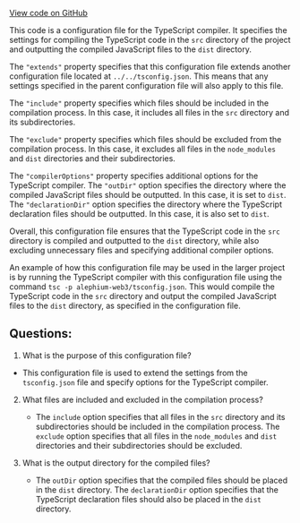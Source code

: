 [View code on GitHub](https://github.com/alephium/alephium-web3/packages/get-extension-wallet/tsconfig.json)

This code is a configuration file for the TypeScript compiler. It specifies the settings for compiling the TypeScript code in the `src` directory of the project and outputting the compiled JavaScript files to the `dist` directory. 

The `"extends"` property specifies that this configuration file extends another configuration file located at `../../tsconfig.json`. This means that any settings specified in the parent configuration file will also apply to this file. 

The `"include"` property specifies which files should be included in the compilation process. In this case, it includes all files in the `src` directory and its subdirectories. 

The `"exclude"` property specifies which files should be excluded from the compilation process. In this case, it excludes all files in the `node_modules` and `dist` directories and their subdirectories. 

The `"compilerOptions"` property specifies additional options for the TypeScript compiler. The `"outDir"` option specifies the directory where the compiled JavaScript files should be outputted. In this case, it is set to `dist`. The `"declarationDir"` option specifies the directory where the TypeScript declaration files should be outputted. In this case, it is also set to `dist`. 

Overall, this configuration file ensures that the TypeScript code in the `src` directory is compiled and outputted to the `dist` directory, while also excluding unnecessary files and specifying additional compiler options. 

An example of how this configuration file may be used in the larger project is by running the TypeScript compiler with this configuration file using the command `tsc -p alephium-web3/tsconfig.json`. This would compile the TypeScript code in the `src` directory and output the compiled JavaScript files to the `dist` directory, as specified in the configuration file.
## Questions: 
 1. What is the purpose of this configuration file?
   - This configuration file is used to extend the settings from the `tsconfig.json` file and specify options for the TypeScript compiler.

2. What files are included and excluded in the compilation process?
   - The `include` option specifies that all files in the `src` directory and its subdirectories should be included in the compilation process. The `exclude` option specifies that all files in the `node_modules` and `dist` directories and their subdirectories should be excluded.

3. What is the output directory for the compiled files?
   - The `outDir` option specifies that the compiled files should be placed in the `dist` directory. The `declarationDir` option specifies that the TypeScript declaration files should also be placed in the `dist` directory.